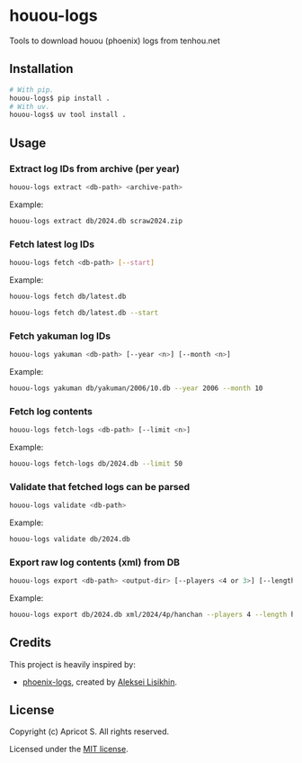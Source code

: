 # houou-logs

Tools to download houou (phoenix) logs from tenhou.net

## Installation

```sh
# With pip.
houou-logs$ pip install .
# With uv.
houou-logs$ uv tool install .
```

## Usage

### Extract log IDs from archive (per year)

```sh
houou-logs extract <db-path> <archive-path>
```

Example:

```sh
houou-logs extract db/2024.db scraw2024.zip
```

### Fetch latest log IDs

```sh
houou-logs fetch <db-path> [--start]
```

Example:

```sh
houou-logs fetch db/latest.db
```

```sh
houou-logs fetch db/latest.db --start
```

### Fetch yakuman log IDs

```sh
houou-logs yakuman <db-path> [--year <n>] [--month <n>]
```

Example:

```sh
houou-logs yakuman db/yakuman/2006/10.db --year 2006 --month 10
```

### Fetch log contents

```sh
houou-logs fetch-logs <db-path> [--limit <n>]
```

Example:

```sh
houou-logs fetch-logs db/2024.db --limit 50
```

### Validate that fetched logs can be parsed

```sh
houou-logs validate <db-path>
```

Example:

```sh
houou-logs validate db/2024.db
```

### Export raw log contents (xml) from DB

```sh
houou-logs export <db-path> <output-dir> [--players <4 or 3>] [--length <t or h>] [--limit <n>] [--offset <n>]
```

Example:

```sh
houou-logs export db/2024.db xml/2024/4p/hanchan --players 4 --length h --limit 100 --offset 50
```

## Credits

This project is heavily inspired by:

- [phoenix-logs](https://github.com/MahjongRepository/phoenix-logs), created by [Aleksei Lisikhin](https://github.com/Nihisil).

## License

Copyright (c) Apricot S. All rights reserved.

Licensed under the [MIT license](LICENSE).

